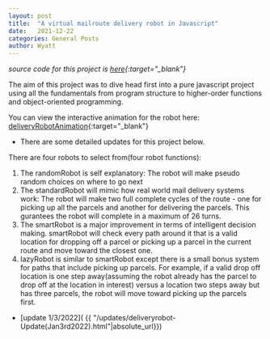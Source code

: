 ```yaml
---
layout: post
title:  "A virtual mailroute delivery robot in Javascript"
date:   2021-12-22
categories: General Posts
author: Wyatt 
---
```

*source code for this project is [here](https://github.com/wyattcolyn/mailRobot){:target="_blank"}*

The aim of this project was to dive head first into a pure javascript project 
using all the fundamentals from program structure to higher-order functions and object-oriented programming.

You can view the interactive animation for the robot here: [deliveryRobotAnimation](https://wyattcolyn.github.io/mailRobot/){:target="_blank"}

- There are some detailed updates for this project below.

There are four robots to select from(four robot functions):
1. The randomRobot is self explanatory: The robot will make pseudo random choices on where to go next 
2. The standardRobot will mimic how real world mail delivery systems work: The robot will make two full complete cycles of the route - one for picking up all the parcels and another for delivering the parcels. This gurantees the robot will complete in a maximum of 26 turns. 
3. The smartRobot is a major improvement in terms of intelligent decision making. smartRobot will check every path around it that is a valid location for dropping off a parcel or picking up a parcel in the current route and move toward the closest one.
4. lazyRobot is similar to smartRobot except there is a small bonus system for paths that include picking up parcels. For example, if a valid drop off location is one step away(assuming the robot already has the parcel to drop off at the location in interest) versus a location two steps away but has three parcels, the robot will move toward picking up the parcels first.

- [update 1/3/2022]( {{ "/updates/deliveryrobot-Update(Jan3rd2022).html"|absolute_url}})